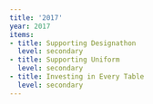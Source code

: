 ```yaml
---
title: '2017'
year: 2017
items:
- title: Supporting Designathon
  level: secondary
- title: Supporting Uniform
  level: secondary
- title: Investing in Every Table
  level: secondary
---
```


